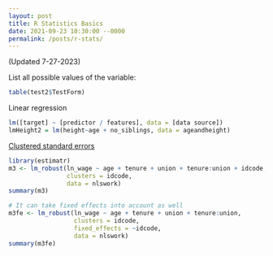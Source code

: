```yaml
---
layout: post
title: R Statistics Basics
date: 2021-09-23 10:30:00 --0000
permalink: /posts/r-stats/
---
```

(Updated 7-27-2023)

List all possible values of the variable:
```r
table(test2$TestForm)
```

Linear regression
```r
lm([target] ~ [predictor / features], data = [data source])
lmHeight2 = lm(height~age + no_siblings, data = ageandheight)
```

[Clustered standard errors](https://www.r-bloggers.com/2021/05/clustered-standard-errors-with-r/)
```r
library(estimatr)
m3 <- lm_robust(ln_wage ~ age + tenure + union + tenure:union + idcode,
                clusters = idcode,
                data = nlswork)
summary(m3)

# It can take fixed effects into account as well
m3fe <- lm_robust(ln_wage ~ age + tenure + union + tenure:union,
                  clusters = idcode,
                  fixed_effects = ~idcode,
                  data = nlswork)
summary(m3fe)
```


